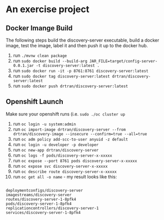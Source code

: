 # An exercise project 


## Docker Imange Build

The following steps build the discovery-server executable, build a docker image, test the image, label it and then push it up to the docker hub.

1. run `./mvnw clean package`
2. run `sudo docker build --build-arg JAR_FILE=target/config-server-0.0.1.jar -t discovery-server:latest .`
3. run `sudo docker run -it -p 8761:8761 discovery-server:latest`
4. run `sudo docker tag discovery-server:latest drtran/discovery-server:latest`
5. run `sudo docker push drtran/discovery-server:latest`

## Openshift Launch

Make sure your openshift runs (i.e. `sudo ./oc cluster up`

1. run `oc login -u system:admin`
2. run `oc import-image drtran/discovery-server --from drtran/discovery-image --insecure --confirm=true --all=true`
3. run `oc adm policy add-scc-to-user anyuid -z default`
4. run `oc login -u developer -p developer`
5. run `oc new-app drtran/discovery-server`
6. run `oc logs -f pods/discovery-server-x-xxxxx`
7. run `oc expose --port 8761 pods discovery-server-x-xxxxx`
8. run `oc expose svc discovery-server-x-xxxxx`
9. run `oc describe route discovery-server-x-xxxxx`
10. run `oc get all -o name` - my result looks like this:

```

deploymentconfigs/discovery-server
imagestreams/discovery-server
routes/discovery-server-1-8pfk4
pods/discovery-server-1-8pfk4
replicationcontrollers/discovery-server-1
services/discovery-server-1-8pfk4

```














